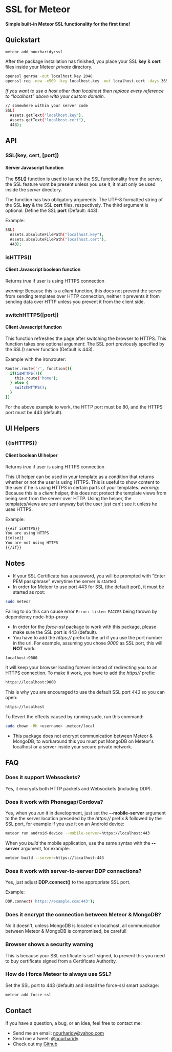 # SSL for Meteor

#### Simple built-in Meteor SSL functionality for the first time!

## Quickstart
```sh
meteor add nourharidy:ssl 
```
After the package installation has finished, you place your SSL **key** & **cert** files inside your Meteor *private* directory. 

```sh
openssl genrsa -out localhost.key 2048
openssl req -new -x509 -key localhost.key -out localhost.cert -days 3650 -subj /CN=localhost
```
_If you want to use a host other than localhost then replace every reference to “localhost” above witb your custom domain_.

```sh
// somewhere within your server code
SSL(
  Assets.getText("localhost.key"),
  Assets.getText("localhost.cert"),
  443);
```

## API
### SSL(**key**, **cert**, [**port**])
#### Server Javascript function
The **SSL()** function is used to launch the SSL functionality from the server, the SSL feature wont be present unless you use it, it must only be used inside the *server* directory.

The function has two obligatory arguments: The UTF-8 formatted string of the SSL **key** & the SSL **cert** files, respectively. The third argument is optional: Define the SSL **port** (Default: 443).

Example:
```sh
SSL(
  Assets.absoluteFilePath("localhost.key"),
  Assets.absoluteFilePath("localhost.cert"),
  443);
```

### isHTTPS()
#### Client Javascript boolean function
Returns *true* if user is using HTTPS connection

*warning*: Because this is a *client* function, this does not prevent the server from sending templates over HTTP connection, neither it prevents it from sending data over HTTP unless you prevent it from the client side.

### switchHTTPS([port])
#### Client Javascript function
This function refreshes the page after switching the browser to HTTPS. This function takes one optional argument: The SSL port previously specified by the SSL() server function (Default is 443).

Example with the iron:router:
```sh
Router.route('/', function(){
  if(isHTTPS()){
    this.route('home');
  } else {
    switchHTTPS();
  }
})
```
For the above example to work, the HTTP port must be 80, and the HTTPS port must be 443 (default).

## UI Helpers

### {{isHTTPS}}
#### Client boolean UI helper
Returns *true* if user is using HTTPS connection

This UI helper can be used in your template as a condition that returns whether or not the user is using HTTPS. This is useful to show content to the user if he is using HTTPS in certain parts of your templates.
*warning*: Because this is a *client* helper, this does not protect the template views from being sent from the server over HTTP. Using the helper, the templates/views are sent anyway but the user just can't see it unless he uses HTTPS.

Example:
```sh
{{#if isHTTPS}}
You are using HTTPS
{{else}}
You are not using HTTPS
{{/if}}
```

## Notes

* If your SSL Certificate has a password, you will be prompted with "Enter PEM passphrase" everytime the server is started.
* In order for Meteor to use port 443 for SSL (the default port), it must be started as root:
```sh
sudo meteor 
```
Failing to do this can cause error `Error: listen EACCES` being thrown by dependency node-http-proxy
* In order for the *force-ssl* package to work with this package, please make sure the SSL port is 443 (default).
* You have to add the *https://* prefix to the url if you use the port number in the url. For example, assuming you chose *9000* as SSL port, this will **NOT** work:
```sh
localhost:9000
```
It will keep your browser loading forever instead of redirecting you to an HTTPS connection. To make it work, you have to add the *https//* prefix:
```sh
https://localhost:9000
```
This is why you are encouraged to use the default SSL port *443* so you can open:
```sh
https://localhost
```
To Revert the effects caused by running sudo, run this command:
```sh
sudo chown -Rh <username> .meteor/local
```

* This package does not encrypt communication between Meteor & MongoDB, to workaround this you must put MongoDB on Meteor's localhost or a server inside your secure private network.

## FAQ

### Does it support Websockets?
Yes, it encrypts both HTTP packets and Websockets (including DDP).

### Does it work with Phonegap/Cordova?

Yes, when you *run* it in development, just set the **--mobile-server** argument to the the server location preceded by the *https://* prefix & followed by the SSL port, for example if you use it on an Android device:
```sh
meteor run android-device --mobile-server=https://localhost:443
```
When you *build* the mobile application, use the same syntax with the **--server** argument, for example:
```sh
meteor build --server=https://localhost:443
```

### Does it work with server-to-server DDP connections?
Yes, just adjust **DDP.connect()** to the appropriate SSL port.

Example:
```sh
DDP.connect('https://example.com:443');
```
### Does it encrypt the connection between Meteor & MongoDB?

No it doesn't, unless MongoDB is located on localhost, all communication between Meteor & MongoDB is compromised, be careful!

### Browser shows a security warning

This is because your SSL certificate is self-signed, to prevent this you need to buy certificate signed from a Certificate Authority.

### How do i force Meteor to always use SSL?

Set the SSL port to 443 (default) and install the force-ssl smart package:
```sh
meteor add force-ssl
```

## Contact

If you have a question, a bug, or an idea, feel free to contact me:

* Send me an email: nourharidy@yahoo.com
* Send me a tweet: [@nourharidy](http://www.twitter.com/NourHaridy)
* Check out my [Github](https://github.com/nourharidy)


